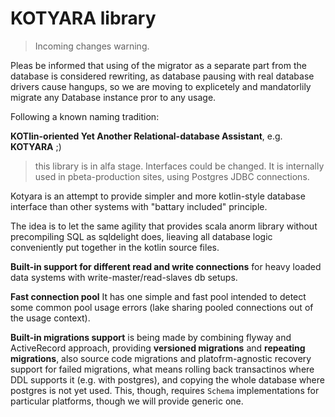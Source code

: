 # KOTYARA library

> Incoming changes warning.

Pleas be informed that using of the migrator as a separate part from the database is considered rewriting, as database pausing with real database drivers
cause hangups, so we are moving to explicetely and mandatorlily migrate any Database instance pror to any usage.

Following a known naming tradition:

__KOTlin-oriented Yet Another Relational-database Assistant__, e.g. __KOTYARA__ ;)

> this library is in alfa stage. Interfaces could be changed. It is internally used in pbeta-production sites, using Postgres JDBC connections.

Kotyara is an attempt to provide simpler and more kotlin-style database interface than other systems with "battary included" principle.

The idea is to let the same agility that provides scala anorm library without precompiling SQL as sqldelight does, lieaving all database logic conveniently put together in the kotlin source files.

__Built-in support for different read and write connections__ for heavy loaded data systems with write-master/read-slaves db setups.

__Fast connection pool__ It has one simple and fast pool intended to detect some common pool usage errors (lake sharing pooled connections out of the usage context).

__Built-in migrations support__ is being made by combining flyway and ActiveRecord approach, providing __versioned migrations__ and __repeating migrations__, also source code migrations and platofrm-agnostic recovery support for failed migrations, what means rolling back transactinos where DDL supports it (e.g. with postgres), and copying the whole database where postgres is not yet used. This, though, requires `Schema` implementations for particular platforms, though we will provide generic one.



